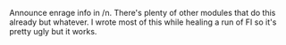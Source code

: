 Announce enrage info in /n. There's plenty of other modules that do this already
but whatever. I wrote most of this while healing a run of FI so it's pretty ugly
but it works.
